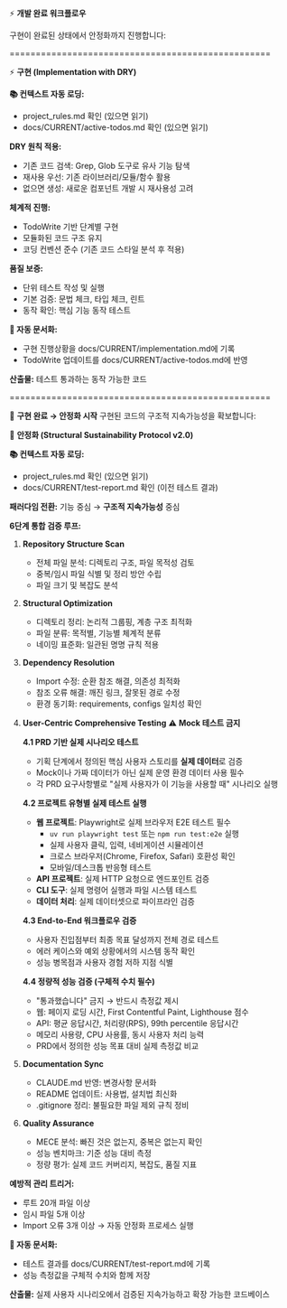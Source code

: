⚡ **개발 완료 워크플로우**

구현이 완료된 상태에서 안정화까지 진행합니다:


==================================================

⚡ **구현 (Implementation with DRY)**

**📚 컨텍스트 자동 로딩:**
- project_rules.md 확인 (있으면 읽기)
- docs/CURRENT/active-todos.md 확인 (있으면 읽기)

**DRY 원칙 적용:**
- 기존 코드 검색: Grep, Glob 도구로 유사 기능 탐색
- 재사용 우선: 기존 라이브러리/모듈/함수 활용
- 없으면 생성: 새로운 컴포넌트 개발 시 재사용성 고려

**체계적 진행:**
- TodoWrite 기반 단계별 구현
- 모듈화된 코드 구조 유지
- 코딩 컨벤션 준수 (기존 코드 스타일 분석 후 적용)

**품질 보증:**
- 단위 테스트 작성 및 실행
- 기본 검증: 문법 체크, 타입 체크, 린트
- 동작 확인: 핵심 기능 동작 테스트

**💾 자동 문서화:**
- 구현 진행상황을 docs/CURRENT/implementation.md에 기록
- TodoWrite 업데이트를 docs/CURRENT/active-todos.md에 반영

**산출물:** 테스트 통과하는 동작 가능한 코드

==================================================


📍 **구현 완료 → 안정화 시작**
구현된 코드의 구조적 지속가능성을 확보합니다:

🔧 **안정화 (Structural Sustainability Protocol v2.0)**

**📚 컨텍스트 자동 로딩:**
- project_rules.md 확인 (있으면 읽기)
- docs/CURRENT/test-report.md 확인 (이전 테스트 결과)

**패러다임 전환:** 기능 중심 → **구조적 지속가능성** 중심

**6단계 통합 검증 루프:**

1. **Repository Structure Scan**
   - 전체 파일 분석: 디렉토리 구조, 파일 목적성 검토
   - 중복/임시 파일 식별 및 정리 방안 수립
   - 파일 크기 및 복잡도 분석

2. **Structural Optimization**
   - 디렉토리 정리: 논리적 그룹핑, 계층 구조 최적화
   - 파일 분류: 목적별, 기능별 체계적 분류
   - 네이밍 표준화: 일관된 명명 규칙 적용

3. **Dependency Resolution**
   - Import 수정: 순환 참조 해결, 의존성 최적화
   - 참조 오류 해결: 깨진 링크, 잘못된 경로 수정
   - 환경 동기화: requirements, configs 일치성 확인

4. **User-Centric Comprehensive Testing** ⚠️ **Mock 테스트 금지**
   
   **4.1 PRD 기반 실제 시나리오 테스트**
   - 기획 단계에서 정의된 핵심 사용자 스토리를 **실제 데이터**로 검증
   - Mock이나 가짜 데이터가 아닌 실제 운영 환경 데이터 사용 필수
   - 각 PRD 요구사항별로 "실제 사용자가 이 기능을 사용할 때" 시나리오 실행
   
   **4.2 프로젝트 유형별 실제 테스트 실행**
   - **웹 프로젝트**: Playwright로 실제 브라우저 E2E 테스트 필수
     - `uv run playwright test` 또는 `npm run test:e2e` 실행
     - 실제 사용자 클릭, 입력, 네비게이션 시뮬레이션
     - 크로스 브라우저(Chrome, Firefox, Safari) 호환성 확인
     - 모바일/데스크톱 반응형 테스트
   - **API 프로젝트**: 실제 HTTP 요청으로 엔드포인트 검증
   - **CLI 도구**: 실제 명령어 실행과 파일 시스템 테스트
   - **데이터 처리**: 실제 데이터셋으로 파이프라인 검증
   
   **4.3 End-to-End 워크플로우 검증**
   - 사용자 진입점부터 최종 목표 달성까지 전체 경로 테스트
   - 에러 케이스와 예외 상황에서의 시스템 동작 확인
   - 성능 병목점과 사용자 경험 저하 지점 식별
   
   **4.4 정량적 성능 검증 (구체적 수치 필수)**
   - "통과했습니다" 금지 → 반드시 측정값 제시
   - 웹: 페이지 로딩 시간, First Contentful Paint, Lighthouse 점수
   - API: 평균 응답시간, 처리량(RPS), 99th percentile 응답시간
   - 메모리 사용량, CPU 사용률, 동시 사용자 처리 능력
   - PRD에서 정의한 성능 목표 대비 실제 측정값 비교

5. **Documentation Sync**
   - CLAUDE.md 반영: 변경사항 문서화
   - README 업데이트: 사용법, 설치법 최신화
   - .gitignore 정리: 불필요한 파일 제외 규칙 정비

6. **Quality Assurance**
   - MECE 분석: 빠진 것은 없는지, 중복은 없는지 확인
   - 성능 벤치마크: 기준 성능 대비 측정
   - 정량 평가: 실제 코드 커버리지, 복잡도, 품질 지표

**예방적 관리 트리거:**
- 루트 20개 파일 이상
- 임시 파일 5개 이상
- Import 오류 3개 이상
→ 자동 안정화 프로세스 실행

**💾 자동 문서화:**
- 테스트 결과를 docs/CURRENT/test-report.md에 기록
- 성능 측정값을 구체적 수치와 함께 저장

**산출물:** 실제 사용자 시나리오에서 검증된 지속가능하고 확장 가능한 코드베이스